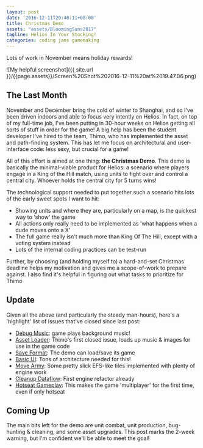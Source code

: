 ```yaml
---
layout: post
date: '2016-12-11T20:40:11+08:00'
title: Christmas Demo
assets: "assets/BloomingSuns2017"
tagline: Helios In Your Stocking!
categories: coding jams gamemaking
---
```


Lots of work in November means holiday rewards!

![My helpful screenshot]({{ site.url }}/{{page.assets}}/Screen%20Shot%202016-12-11%20at%2019.47.06.png)

## The Last Month

November and December bring the cold of winter to Shanghai, and so I've been driven indoors and able to focus very intently on Helios. In fact, on top of my full-time job, I've been putting in 30-hour weeks on Helios getting all sorts of stuff in order for the game! A big help has been the student developer I've hired to the team, Thimo, who has implemented the asset and path-finding system. This has let me focus on architectural and user-interface code: less sexy, but crucial for a game!

All of this effort is aimed at one thing: **the Christmas Demo**. This demo is basically the minimal-viable product for Helios: a scenario where players engage in a King of the Hill match, using units to fight over and control a central city. Whoever holds the central city for 5 turns wins! 

The technological support needed to put together such a scenario hits lots of the early sweet spots I want to hit:

- Showing units and where they are, particularly on a map, is the quickest way to 'show' the game
- All actions only really need to be implemented as 'what happens when a dude moves onto a X'
- The full game really isn't much more than King Of The Hill, except with a voting system instead
- Lots of the internal coding practices can be test-run

Further, by choosing (and holding myself to) a hard-and-set Christmas deadline helps my motivation and gives me a scope-of-work to prepare against. I also find it's helpful in figuring out what tasks to prioritize for Thimo

## Update

Given all the above (and particularly the steady man-hours), here's a 'highlight' list of issues that've closed since last post:

- [Debug Music](https://www.github.com/Sewerbird/Helios2400/issues/16): game plays background music!
- [Asset Loader](https://www.github.com/Sewerbird/Helios2400/issues/23): Thimo's first closed issue, loads up music & images for use in the game code
- [Save Format](https://www.github.com/Sewerbird/Helios2400/issues/24): The demo can load/save its game
- [Basic UI](https://www.github.com/Sewerbird/Helios2400/issues/16): Tons of architecture needed for this!
- [Move Army](https://www.github.com/Sewerbird/Helios2400/issues/35): Some pretty slick EFS-like tiles implemented with plenty of engine work
- [Cleanup Dataflow](https://www.github.com/Sewerbird/Helios2400/issues/40): First engine refactor already
- [Hotseat Gameplay](https://www.github.com/Sewerbird/Helios2400/issues/45): This makes the game 'multiplayer' for the first time, even if only hotseat

## Coming Up

The main bits left for the demo are unit combat, unit production, bug-hunting & cleaning, and some asset upgrades. This post marks the 2-week warning, but I'm confident we'll be able to meet the goal!
